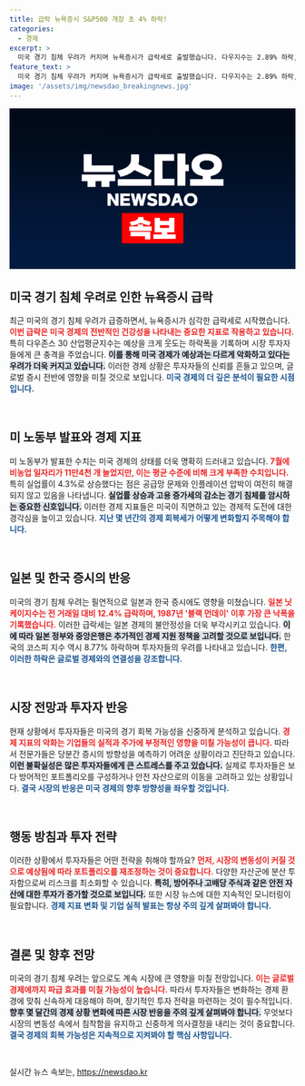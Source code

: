 ```yaml
---
title: 급락 뉴욕증시 S&P500 개장 초 4% 하락!
categories:
  - 경제
excerpt: >
  미국 경기 침체 우려가 커지며 뉴욕증시가 급락세로 출발했습니다. 다우지수는 2.89% 하락, S&P 500은 4.09% 급락 및 나스닥은 5.77% 하락했습니다. 이러한 충격은 일본과 한국 증시에도 영향을 미쳤습니다. 클릭해 더 알아보세요!
feature_text: >
  미국 경기 침체 우려가 커지며 뉴욕증시가 급락세로 출발했습니다. 다우지수는 2.89% 하락, S&P 500은 4.09% 급락 및 나스닥은 5.77% 하락했습니다. 이러한 충격은 일본과 한국 증시에도 영향을 미쳤습니다. 클릭해 더 알아보세요!
image: '/assets/img/newsdao_breakingnews.jpg'
---
```


<p><img src="/assets/img/newsdao_breakingnews.jpg" alt="bookingtag 속보" /></p>

<h2 data-ke-size="size26">미국 경기 침체 우려로 인한 뉴욕증시 급락</h2>

<p data-ke-size="size16">최근 미국의 경기 침체 우려가 급증하면서, 뉴욕증시가 심각한 급락세로 시작했습니다. <b><span style="color: #ee2323;">이번 급락은 미국 경제의 전반적인 건강성을 나타내는 중요한 지표로 작용하고 있습니다.</span></b> 특히 다우존스 30 산업평균지수는 예상을 크게 웃도는 하락폭을 기록하며 시장 투자자들에게 큰 충격을 주었습니다. <b><span style="background-color: #21538527;">이를 통해 미국 경제가 예상과는 다르게 악화하고 있다는 우려가 더욱 커지고 있습니다.</span></b> 이러한 경제 상황은 투자자들의 신뢰를 흔들고 있으며, 글로벌 증시 전반에 영향을 미칠 것으로 보입니다. <b><span style="color: #1a5490;">미국 경제의 더 깊은 분석이 필요한 시점입니다.</span></b></p>

<p data-ke-size="size16">&nbsp;</p>

<h2 data-ke-size="size26">미 노동부 발표와 경제 지표</h2>

<p data-ke-size="size16">미 노동부가 발표한 수치는 미국 경제의 상태를 더욱 명확히 드러내고 있습니다. <b><span style="color: #ee2323;">7월에 비농업 일자리가 11만4천 개 늘었지만, 이는 평균 수준에 비해 크게 부족한 수치입니다.</span></b> 특히 실업률이 4.3%로 상승했다는 점은 공급망 문제와 인플레이션 압박이 여전히 해결되지 않고 있음을 나타냅니다. <b><span style="background-color: #21538527;">실업률 상승과 고용 증가세의 감소는 경기 침체를 암시하는 중요한 신호입니다.</span></b> 이러한 경제 지표들은 미국이 직면하고 있는 경제적 도전에 대한 경각심을 높이고 있습니다. <b><span style="color: #1a5490;">지난 몇 년간의 경제 회복세가 어떻게 변화할지 주목해야 합니다.</span></b></p>

<p data-ke-size="size16">&nbsp;</p>

<h2 data-ke-size="size26">일본 및 한국 증시의 반응</h2>

<p data-ke-size="size16">미국의 경기 침체 우려는 필연적으로 일본과 한국 증시에도 영향을 미쳤습니다. <b><span style="color: #ee2323;">일본 닛케이지수는 전 거래일 대비 12.4% 급락하며, 1987년 '블랙 먼데이' 이후 가장 큰 낙폭을 기록했습니다.</span></b> 이러한 급락세는 일본 경제의 불안정성을 더욱 부각시키고 있습니다. <b><span style="background-color: #21538527;">이에 따라 일본 정부와 중앙은행은 추가적인 경제 지원 정책을 고려할 것으로 보입니다.</span></b> 한국의 코스피 지수 역시 8.77% 하락하며 투자자들의 우려를 나타내고 있습니다. <b><span style="color: #1a5490;">한편, 이러한 하락은 글로벌 경제와의 연결성을 강조합니다.</span></b></p>

<p data-ke-size="size16">&nbsp;</p>

<h2 data-ke-size="size26">시장 전망과 투자자 반응</h2>

<p data-ke-size="size16">현재 상황에서 투자자들은 미국의 경기 회복 가능성을 신중하게 분석하고 있습니다. <b><span style="color: #ee2323;">경제 지표의 악화는 기업들의 실적과 주가에 부정적인 영향을 미칠 가능성이 큽니다.</span></b> 따라서 전문가들은 당분간 증시의 방향성을 예측하기 어려운 상황이라고 진단하고 있습니다. <b><span style="background-color: #21538527;">이런 불확실성은 많은 투자자들에게 큰 스트레스를 주고 있습니다.</span></b> 실제로 투자자들은 보다 방어적인 포트폴리오를 구성하거나 안전 자산으로의 이동을 고려하고 있는 상황입니다. <b><span style="color: #1a5490;">결국 시장의 반응은 미국 경제의 향후 방향성을 좌우할 것입니다.</span></b></p>

<p data-ke-size="size16">&nbsp;</p>

<h2 data-ke-size="size26">행동 방침과 투자 전략</h2>

<p data-ke-size="size16">이러한 상황에서 투자자들은 어떤 전략을 취해야 할까요? <b><span style="color: #ee2323;">먼저, 시장의 변동성이 커질 것으로 예상됨에 따라 포트폴리오를 재조정하는 것이 중요합니다.</span></b> 다양한 자산군에 분산 투자함으로써 리스크를 최소화할 수 있습니다. <b><span style="background-color: #21538527;">특히, 방어주나 고배당 주식과 같은 안전 자산에 대한 투자가 증가할 것으로 보입니다.</span></b> 또한 시장 뉴스에 대한 지속적인 모니터링이 필요합니다. <b><span style="color: #1a5490;">경제 지표 변화 및 기업 실적 발표는 항상 주의 깊게 살펴봐야 합니다.</span></b></p>

<p data-ke-size="size16">&nbsp;</p>

<h2 data-ke-size="size26">결론 및 향후 전망</h2>

<p data-ke-size="size16">미국의 경기 침체 우려는 앞으로도 계속 시장에 큰 영향을 미칠 전망입니다. <b><span style="color: #ee2323;">이는 글로벌 경제에까지 파급 효과를 미칠 가능성이 높습니다.</span></b> 따라서 투자자들은 변화하는 경제 환경에 맞춰 신속하게 대응해야 하며, 장기적인 투자 전략을 마련하는 것이 필수적입니다. <b><span style="background-color: #21538527;">향후 몇 달간의 경제 상황 변화에 따른 시장 반응을 주의 깊게 살펴봐야 합니다.</span></b> 무엇보다 시장의 변동성 속에서 침착함을 유지하고 신중하게 의사결정을 내리는 것이 중요합니다. <b><span style="color: #1a5490;">결국 경제의 회복 가능성은 지속적으로 지켜봐야 할 핵심 사항입니다.</span></b></p>

<p data-ke-size="size16">&nbsp;</p>
실시간 뉴스 속보는, <a href="https://newsdao.kr" rel="dofollow">https://newsdao.kr</a>


